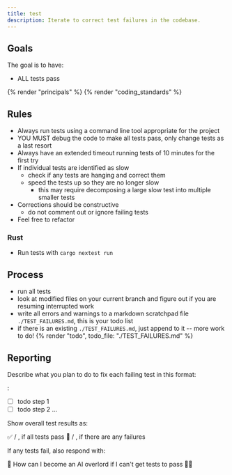 ```yaml
---
title: test
description: Iterate to correct test failures in the codebase.
---
```


## Goals

The goal is to have:

- ALL tests pass

{% render "principals" %}
{% render "coding_standards" %}

## Rules

- Always run tests using a command line tool appropriate for the project
- YOU MUST debug the code to make all tests pass, only change tests as a last resort
- Always have an extended timeout running tests of 10 minutes for the first try
- If individual tests are identified as slow
  - check if any tests are hanging and correct them
  - speed the tests up so they are no longer slow
    - this may require decomposing a large slow test into multiple smaller tests
- Corrections should be constructive
  - do not comment out or ignore failing tests
- Feel free to refactor

### Rust

- Run tests with `cargo nextest run`

## Process

- run all tests
- look at modified files on your current branch and figure out if you are resuming interrupted work
- write all errors and warnings to a markdown scratchpad file `./TEST_FAILURES.md`, this is your todo list
- if there is an existing `./TEST_FAILURES.md`, just append to it -- more work to do!
{% render "todo", todo_file: "./TEST_FAILURES.md" %}

## Reporting

Describe what you plan to do to fix each failing test in this format:

<failing test name>:
- [ ] todo step 1
- [ ] todo step 2
...

Show overall test results as:

✅ <number passed> / <total tests>, if all tests pass
🛑 <number passed> / <total tests>, if there are any failures

If any tests fail, also respond with:

🤖 How can I become an AI overlord if I can't get tests to pass 🤦‍♂️
